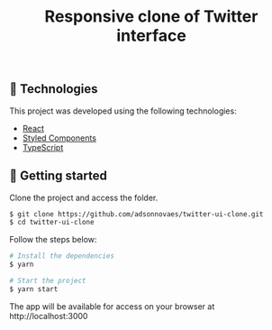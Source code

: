<!-- <p align="center">
  <img alt="Letmeask logo" src=".github/logo.svg" width="160px">
</p> -->

<h1 align="center" >  
  Responsive clone of Twitter interface
</h1>

<br>

## 🧪 Technologies

This project was developed using the following technologies:

- [React](https://reactjs.org)
- [Styled Components](https://styled-components.com/)
- [TypeScript](https://www.typescriptlang.org/)

## 🚀 Getting started

Clone the project and access the folder.

```bash
$ git clone https://github.com/adsonnovaes/twitter-ui-clone.git
$ cd twitter-ui-clone
```

Follow the steps below:
```bash
# Install the dependencies
$ yarn

# Start the project
$ yarn start
```
The app will be available for access on your browser at http://localhost:3000